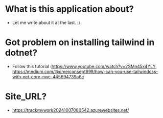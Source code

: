 # What is this application about?
- Let me write about it at the last. :)

# Got problem on installing tailwind in dotnet?
 - Follow this tutorial (https://www.youtube.com/watch?v=2SMn45x4YLY, https://medium.com/@omerconsept999/how-can-you-use-tailwindcss-with-net-core-mvc-445694739a6e 

# Site_URL?
- https://trackmywork20241007080542.azurewebsites.net/